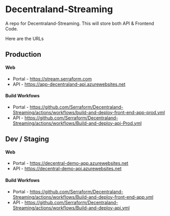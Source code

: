 # Decentraland-Streaming


A repo for Decentraland-Streaming.
This will store both API & Frontend Code.


Here are the URLs

## Production

#### Web 
- Portal - https://stream.serraform.com
- API - https://app-decentraland-api.azurewebsites.net


#### Build Workfows 

- Portal - https://github.com/Serraform/Decentraland-Streaming/actions/workflows/build-and-deploy-front-end-app-prod.yml
- API - https://github.com/Serraform/Decentraland-Streaming/actions/workflows/Build-and-deploy-api-Prod.yml


## Dev / Staging

#### Web 
- Portal - https://decentral-demo-app.azurewebsites.net
- API - https://decentral-demo-api.azurewebsites.net


#### Build Workfows 

- Portal - https://github.com/Serraform/Decentraland-Streaming/actions/workflows/Build-and-deploy-front-end-app.yml
- API - https://github.com/Serraform/Decentraland-Streaming/actions/workflows/Build-and-deploy-api.yml
